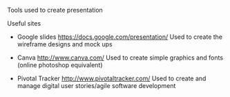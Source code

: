 Tools used to create presentation

Useful sites

- Google slides
    https://docs.google.com/presentation/
    Used to create the wireframe designs and mock ups

- Canva
    http://www.canva.com/
    Used to create simple graphics and fonts (online photoshop equivalent)

- Pivotal Tracker
    http://www.pivotaltracker.com/
    Used to create and manage digital user stories/agile software development
